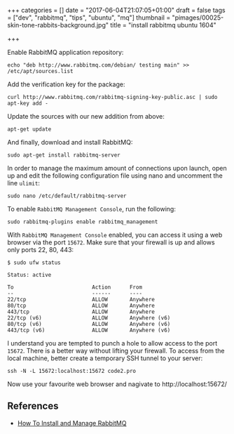 +++
categories = []
date = "2017-06-04T21:07:05+01:00"
draft = false
tags = ["dev", "rabbitmq", "tips", "ubuntu", "mq"]
thumbnail = "pimages/00025-skin-tone-rabbits-background.jpg"
title = "install rabbitmq ubuntu 1604"

+++

Enable RabbitMQ application repository:

```
echo "deb http://www.rabbitmq.com/debian/ testing main" >> /etc/apt/sources.list
```

Add the verification key for the package:

```
curl http://www.rabbitmq.com/rabbitmq-signing-key-public.asc | sudo apt-key add -
```

Update the sources with our new addition from above:

```
apt-get update
```

And finally, download and install RabbitMQ:

```
sudo apt-get install rabbitmq-server
```

In order to manage the maximum amount of connections upon launch, open up and edit the following configuration file using nano and uncomment the line `ulimit`:

```
sudo nano /etc/default/rabbitmq-server
```

To enable `RabbitMQ Management Console`, run the following:

```
sudo rabbitmq-plugins enable rabbitmq_management
```

With `RabbitMQ Management Console` enabled, you can access it using a web browser via the port `15672`. Make sure that your firewall is up and allows only ports 22, 80, 443:

```
$ sudo ufw status

Status: active

To                         Action      From
--                         ------      ----
22/tcp                     ALLOW       Anywhere
80/tcp                     ALLOW       Anywhere
443/tcp                    ALLOW       Anywhere
22/tcp (v6)                ALLOW       Anywhere (v6)
80/tcp (v6)                ALLOW       Anywhere (v6)
443/tcp (v6)               ALLOW       Anywhere (v6)
```

I understand you are tempted to punch a hole to allow access to the port `15672`. There is a better way without lifting your firewall. To access from the local machine, better create a temporary SSH tunnel to your server:

```
ssh -N -L 15672:localhost:15672 code2.pro
```

Now use your favourite web browser and nagivate to http://localhost:15672/

##  References

* [ How To Install and Manage RabbitMQ](https://www.digitalocean.com/community/tutorials/how-to-install-and-manage-rabbitmq)
